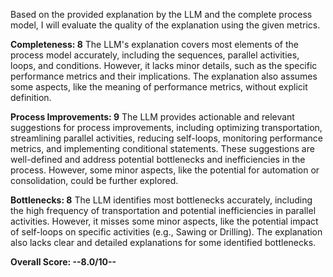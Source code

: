 Based on the provided explanation by the LLM and the complete process model, I will evaluate the quality of the explanation using the given metrics.

**Completeness: 8**
The LLM's explanation covers most elements of the process model accurately, including the sequences, parallel activities, loops, and conditions. However, it lacks minor details, such as the specific performance metrics and their implications. The explanation also assumes some aspects, like the meaning of performance metrics, without explicit definition.

**Process Improvements: 9**
The LLM provides actionable and relevant suggestions for process improvements, including optimizing transportation, streamlining parallel activities, reducing self-loops, monitoring performance metrics, and implementing conditional statements. These suggestions are well-defined and address potential bottlenecks and inefficiencies in the process. However, some minor aspects, like the potential for automation or consolidation, could be further explored.

**Bottlenecks: 8**
The LLM identifies most bottlenecks accurately, including the high frequency of transportation and potential inefficiencies in parallel activities. However, it misses some minor aspects, like the potential impact of self-loops on specific activities (e.g., Sawing or Drilling). The explanation also lacks clear and detailed explanations for some identified bottlenecks.

**Overall Score: --8.0/10--**